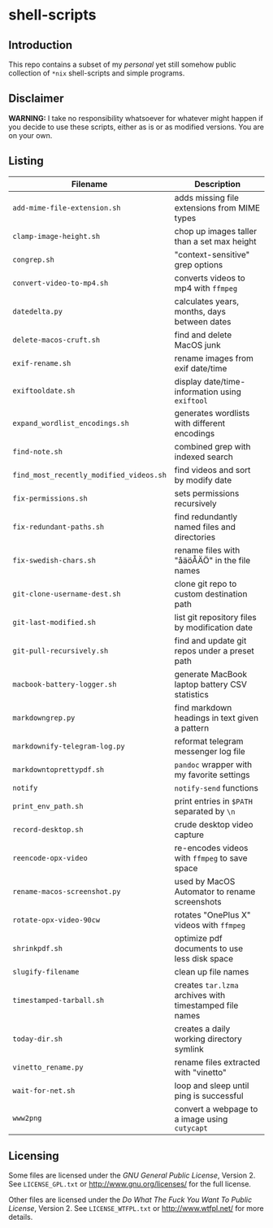 shell-scripts
=============

Introduction
------------
This repo contains a subset of my *personal* yet still somehow public
collection of `*nix` shell-scripts and simple programs.


Disclaimer
----------
**WARNING:**
I take no responsibility whatsoever for whatever might happen if you decide to
use these scripts, either as is or as modified versions.  You are on your own.


Listing
-------

| **Filename**                            | **Description**                                         |
| --------------------------------------- | ------------------------------------------------------- |
| `add-mime-file-extension.sh`            | adds missing file extensions from MIME types            |
| `clamp-image-height.sh`                 | chop up images taller than a set max height             |
| `congrep.sh`                            | "context-sensitive" grep options                        |
| `convert-video-to-mp4.sh`               | converts videos to mp4 with `ffmpeg`                    |
| `datedelta.py`                          | calculates years, months, days between dates            |
| `delete-macos-cruft.sh`                 | find and delete MacOS junk                              |
| `exif-rename.sh`                        | rename images from exif date/time                       |
| `exiftooldate.sh`                       | display date/time-information using `exiftool`          |
| `expand_wordlist_encodings.sh`          | generates wordlists with different encodings            |
| `find-note.sh`                          | combined grep with indexed search                       |
| `find_most_recently_modified_videos.sh` | find videos and sort by modify date                     |
| `fix-permissions.sh`                    | sets permissions recursively                            |
| `fix-redundant-paths.sh`                | find redundantly named files and directories            |
| `fix-swedish-chars.sh`                  | rename files with "åäöÅÄÖ" in the file names            |
| `git-clone-username-dest.sh`            | clone git repo to custom destination path               |
| `git-last-modified.sh`                  | list git repository files by modification date          |
| `git-pull-recursively.sh`               | find and update git repos under a preset path           |
| `macbook-battery-logger.sh`             | generate MacBook laptop battery CSV statistics          |
| `markdowngrep.py`                       | find markdown headings in text given a pattern          |
| `markdownify-telegram-log.py`           | reformat telegram messenger log file                    |
| `markdowntoprettypdf.sh`                | `pandoc` wrapper with my favorite settings              |
| `notify`                                | `notify-send` functions                                 |
| `print_env_path.sh`                     | print entries in `$PATH` separated by `\n`              |
| `record-desktop.sh`                     | crude desktop video capture                             |
| `reencode-opx-video`                    | re-encodes videos with `ffmpeg` to save space           |
| `rename-macos-screenshot.py`            | used by MacOS Automator to rename screenshots           |
| `rotate-opx-video-90cw`                 | rotates "OnePlus X" videos with `ffmpeg`                |
| `shrinkpdf.sh`                          | optimize pdf documents to use less disk space           |
| `slugify-filename`                      | clean up file names                                     |
| `timestamped-tarball.sh`                | creates `tar.lzma` archives with timestamped file names |
| `today-dir.sh`                          | creates a daily working directory symlink               |
| `vinetto_rename.py`                     | rename files extracted with "vinetto"                   |
| `wait-for-net.sh`                       | loop and sleep until ping is successful                 |
| `www2png`                               | convert a webpage to a image using `cutycapt`           |


Licensing
---------
Some files are licensed under the *GNU General Public License*, Version 2.
See `LICENSE_GPL.txt` or <http://www.gnu.org/licenses/> for the full license.

Other files are licensed under the *Do What The Fuck You Want To Public
License*, Version 2.  See `LICENSE_WTFPL.txt` or <http://www.wtfpl.net/>
for more details.
